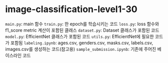 # image-classification-level1-30

`main.py`: main 함수
`train.py`: 한 epoch를 학습시키는 코드
`loss.py`: loss 함수와 f1_score metric 계산이 포함된 클래스
`dataset.py`: Dataset 클래스가 포함된 코드
`model.py`: EfficientNet 클래스가 포함된 코드
`utils.py`: EfficientNet에 필요한 코드가 포함됨
`labeling.ipynb`: ages.csv, genders.csv, masks.csv, labels.csv, images.csv를 생성하는 코드(참고용)
`sample_submission.ipynb`: 기존에 주어진 베이스라인 코드
